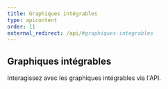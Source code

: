 ```yaml
---
title: Graphiques intégrables
type: apicontent
order: 11
external_redirect: /api/#graphiques-integrables
---
```

## Graphiques intégrables
Interagissez avec les graphiques intégrables via l'API.
